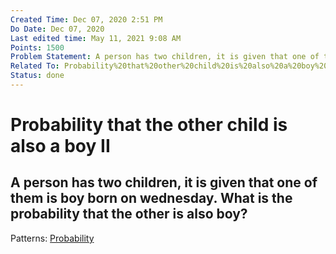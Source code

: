 ```yaml
---
Created Time: Dec 07, 2020 2:51 PM
Do Date: Dec 07, 2020
Last edited time: May 11, 2021 9:08 AM
Points: 1500
Problem Statement: A person has two children, it is given that one of them is boy born on wednesday. What is the probability that the other is also boy?
Related To: Probability%20that%20other%20child%20is%20also%20a%20boy%20ec6a06e172954251a8ff1d442eebc516.md
Status: done
---
```


# Probability that the other child is also a boy II

A person has two children, it is given that one of them is boy born on wednesday. What is the probability that the other is also boy?
---
Patterns: [Probability](Probability.md)